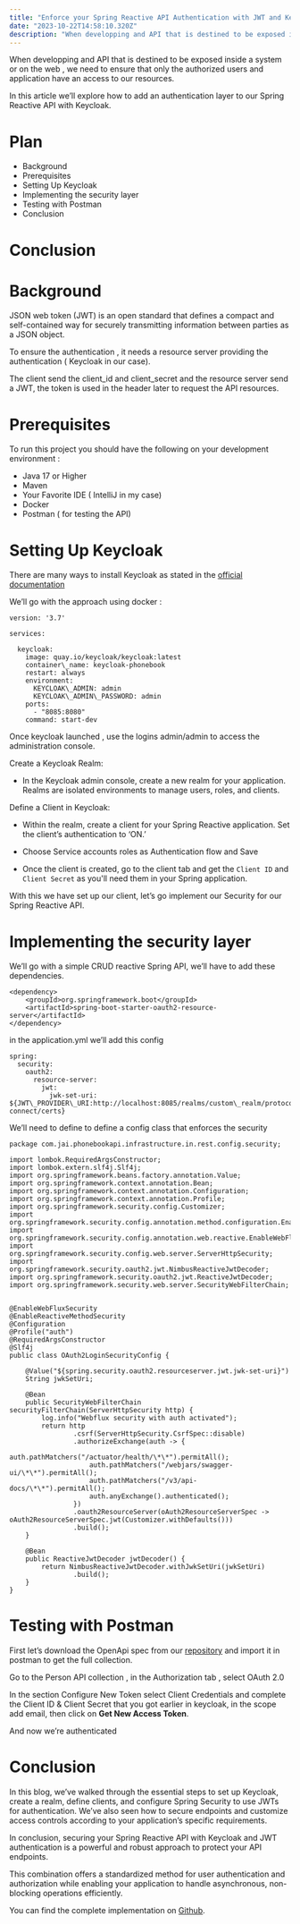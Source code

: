 ```yaml
---
title: "Enforce your Spring Reactive API Authentication with JWT and Keycloak"
date: "2023-10-22T14:58:10.320Z"
description: "When developping and API that is destined to be exposed inside a system or on the web , we need to ensure that only the authorized users and application have an access to our resources. In this…"
---
```

When developping and API that is destined to be exposed inside a system or on the web , we need to ensure that only the authorized users and application have an access to our resources.

In this article we’ll explore how to add an authentication layer to our Spring Reactive API with Keycloak.

Plan
====

*   Background
*   Prerequisites
*   Setting Up Keycloak
*   Implementing the security layer
*   Testing with Postman
*   Conclusion

Conclusion
==========

Background
==========

JSON web token (JWT) is an open standard that defines a compact and self-contained way for securely transmitting information between parties as a JSON object.

To ensure the authentication , it needs a resource server providing the authentication ( Keycloak in our case).

The client send the client\_id and client\_secret and the resource server send a JWT, the token is used in the header later to request the API resources.

Prerequisites
=============

To run this project you should have the following on your development environment :

*   Java 17 or Higher
*   Maven
*   Your Favorite IDE ( IntelliJ in my case)
*   Docker
*   Postman ( for testing the API)

Setting Up Keycloak
===================

There are many ways to install Keycloak as stated in the [official documentation](https://www.keycloak.org/guides)

We’ll go with the approach using docker :

```
version: '3.7'  
  
services:  
  
  keycloak:  
    image: quay.io/keycloak/keycloak:latest  
    container\_name: keycloak-phonebook  
    restart: always  
    environment:  
      KEYCLOAK\_ADMIN: admin  
      KEYCLOAK\_ADMIN\_PASSWORD: admin  
    ports:  
      - "8085:8080"  
    command: start-dev
```

Once keycloak launched , use the logins admin/admin to access the administration console.

Create a Keycloak Realm:

*   In the Keycloak admin console, create a new realm for your application. Realms are isolated environments to manage users, roles, and clients.

Define a Client in Keycloak:

*   Within the realm, create a client for your Spring Reactive application. Set the client’s authentication to ‘ON.’
*   Choose Service accounts roles as Authentication flow and Save

*   Once the client is created, go to the client tab and get the `Client ID` and `Client Secret` as you'll need them in your Spring application.

With this we have set up our client, let’s go implement our Security for our Spring Reactive API.

Implementing the security layer
===============================

We’ll go with a simple CRUD reactive Spring API, we’ll have to add these dependencies.

```
<dependency>  
    <groupId>org.springframework.boot</groupId>  
    <artifactId>spring-boot-starter-oauth2-resource-server</artifactId>  
</dependency>
```

in the application.yml we’ll add this config

```
spring:  
  security:  
    oauth2:  
      resource-server:  
        jwt:  
          jwk-set-uri: ${JWT\_PROVIDER\_URI:http://localhost:8085/realms/custom\_realm/protocol/openid-connect/certs}
```

We’ll need to define to define a config class that enforces the security

```
package com.jai.phonebookapi.infrastructure.in.rest.config.security;  
  
import lombok.RequiredArgsConstructor;  
import lombok.extern.slf4j.Slf4j;  
import org.springframework.beans.factory.annotation.Value;  
import org.springframework.context.annotation.Bean;  
import org.springframework.context.annotation.Configuration;  
import org.springframework.context.annotation.Profile;  
import org.springframework.security.config.Customizer;  
import org.springframework.security.config.annotation.method.configuration.EnableReactiveMethodSecurity;  
import org.springframework.security.config.annotation.web.reactive.EnableWebFluxSecurity;  
import org.springframework.security.config.web.server.ServerHttpSecurity;  
import org.springframework.security.oauth2.jwt.NimbusReactiveJwtDecoder;  
import org.springframework.security.oauth2.jwt.ReactiveJwtDecoder;  
import org.springframework.security.web.server.SecurityWebFilterChain;  
  
  
@EnableWebFluxSecurity  
@EnableReactiveMethodSecurity  
@Configuration  
@Profile("auth")  
@RequiredArgsConstructor  
@Slf4j  
public class OAuth2LoginSecurityConfig {  
  
    @Value("${spring.security.oauth2.resourceserver.jwt.jwk-set-uri}")  
    String jwkSetUri;  
  
    @Bean  
    public SecurityWebFilterChain securityFilterChain(ServerHttpSecurity http) {  
        log.info("Webflux security with auth activated");  
        return http  
                .csrf(ServerHttpSecurity.CsrfSpec::disable)  
                .authorizeExchange(auth -> {  
                    auth.pathMatchers("/actuator/health/\*\*").permitAll();  
                    auth.pathMatchers("/webjars/swagger-ui/\*\*").permitAll();  
                    auth.pathMatchers("/v3/api-docs/\*\*").permitAll();  
                    auth.anyExchange().authenticated();  
                })  
                .oauth2ResourceServer(oAuth2ResourceServerSpec -> oAuth2ResourceServerSpec.jwt(Customizer.withDefaults()))  
                .build();  
    }  
  
    @Bean  
    public ReactiveJwtDecoder jwtDecoder() {  
        return NimbusReactiveJwtDecoder.withJwkSetUri(jwkSetUri)  
                .build();  
    }  
}
```

Testing with Postman
====================

First let’s download the OpenApi spec from our [repository](https://github.com/jugurta/phonebook/blob/main/phonebook--api/src/main/resources/openapi/openapi.yml) and import it in postman to get the full collection.

Go to the Person API collection , in the Authorization tab , select OAuth 2.0

In the section Configure New Token select Client Credentials and complete the Client ID & Client Secret that you got earlier in keycloak, in the scope add email, then click on **Get New Access Token**.

And now we’re authenticated

Conclusion
==========

In this blog, we’ve walked through the essential steps to set up Keycloak, create a realm, define clients, and configure Spring Security to use JWTs for authentication. We’ve also seen how to secure endpoints and customize access controls according to your application’s specific requirements.

In conclusion, securing your Spring Reactive API with Keycloak and JWT authentication is a powerful and robust approach to protect your API endpoints.

This combination offers a standardized method for user authentication and authorization while enabling your application to handle asynchronous, non-blocking operations efficiently.

You can find the complete implementation on [Github](https://github.com/jugurta/phonebook).